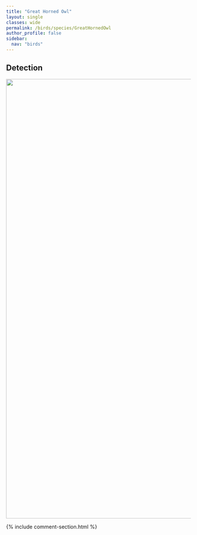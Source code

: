 ```yaml
---
title: "Great Horned Owl"
layout: single
classes: wide
permalink: /birds/species/GreatHornedOwl
author_profile: false
sidebar:
  nav: "birds"
---
```


<h2>Detection</h2>

<a href="https://drive.google.com/uc?export=view&id=1KDabY2kz4lyYVzHENGRGluxk9iYKQUz9">
<img src="https://drive.google.com/uc?export=view&id=1KDabY2kz4lyYVzHENGRGluxk9iYKQUz9" height = "1200" width = "800">
</a>

{% include comment-section.html %}
